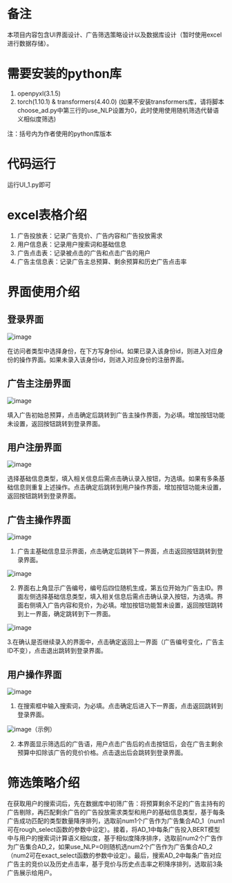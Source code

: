 # 备注
本项目内容包含UI界面设计、广告筛选策略设计以及数据库设计（暂时使用excel进行数据存储）。

# 需要安装的python库
1. openpyxl(3.1.5)
2. torch(1.10.1) & transformers(4.40.0) (如果不安装transformers库，请将脚本choose_ad.py中第三行的use_NLP设置为0，此时使用使用随机筛选代替语义相似度筛选)

注：括号内为作者使用的python库版本

# 代码运行
运行UI_1.py即可

# excel表格介绍
1. 广告投放表：记录广告竞价、广告内容和广告投放需求
2. 用户信息表：记录用户搜索词和基础信息
3. 广告点击表：记录被点击的广告和点击广告的用户
4. 广告主信息表：记录广告主总预算、剩余预算和历史广告点击率

# 界面使用介绍
## 登录界面
![image](https://github.com/user-attachments/assets/bad67bb9-8034-4499-b0a0-151846ad73e6)

在访问者类型中选择身份，在下方写身份id。如果已录入该身份id，则进入对应身份的操作界面。如果未录入该身份id，则进入对应身份的注册界面。

## 广告主注册界面
![image](https://github.com/user-attachments/assets/1fac3521-8735-4fde-9c7a-cda61561b133)

填入广告初始总预算，点击确定后跳转到广告主操作界面，为必填。增加按钮功能未设置，返回按钮跳转到登录界面。

## 用户注册界面
![image](https://github.com/user-attachments/assets/da68dcf1-6d16-4b8f-a014-fd7598f22f6a)

选择基础信息类型，填入相关信息后需点击确认录入按钮，为选填。如果有多条基础信息则重复上述操作。点击确定后跳转到用户操作界面，增加按钮功能未设置，返回按钮跳转到登录界面。

## 广告主操作界面
![image](https://github.com/user-attachments/assets/07c0f836-5a05-41e3-9059-8be16ed1a505)

1. 广告主基础信息显示界面，点击确定后跳转下一界面，点击返回按钮跳转到登录界面。

![image](https://github.com/user-attachments/assets/b7586f77-9e76-41f0-9dde-dc553322061d)

2. 界面右上角显示广告编号，编号后四位随机生成，第五位开始为广告主ID。界面左侧选择基础信息类型，填入相关信息后需点击确认录入按钮，为选填。界面右侧填入广告内容和竞价，为必填。增加按钮功能暂未设置，返回按钮跳转到上一界面，确定跳转到下一界面。

![image](https://github.com/user-attachments/assets/460840ec-f07b-45af-b6d1-d0ae260770ed)

3.在确认是否继续录入的界面中，点击确定返回上一界面（广告编号变化，广告主ID不变），点击退出跳转到登录界面。

## 用户操作界面
![image](https://github.com/user-attachments/assets/f0c3f175-a51b-4777-9ccd-311fcc3502c9)

1. 在搜索框中输入搜索词，为必填。点击确定后进入下一界面，点击返回跳转到登录界面。

![image](https://github.com/user-attachments/assets/91dc480f-6149-45d8-b915-82866206589c)（示例）

2. 本界面显示筛选后的广告语，用户点击广告后的点击按钮后，会在广告主剩余预算中扣除该广告的竞价价格。点击退出后会跳转到登录界面。

# 筛选策略介绍

在获取用户的搜索词后，先在数据库中初筛广告：将预算剩余不足的广告主持有的广告剔除，再匹配剩余广告的广告投放需求类型和用户的基础信息类型，基于每条广告成功匹配的类型数量降序排列，选取前num1个广告作为广告集合AD_1（num1可在rough_select函数的参数中设定）。接着，将AD_1中每条广告投入BERT模型中与用户的搜索词计算语义相似度，基于相似度降序排序，选取前num2个广告作为广告集合AD_2，如果use_NLP=0则随机选num2个广告作为广告集合AD_2（num2可在exact_select函数的参数中设定）。最后，搜索AD_2中每条广告对应广告主的竞价以及历史点击率，基于竞价与历史点击率之积降序排列，选取前3条广告展示给用户。
